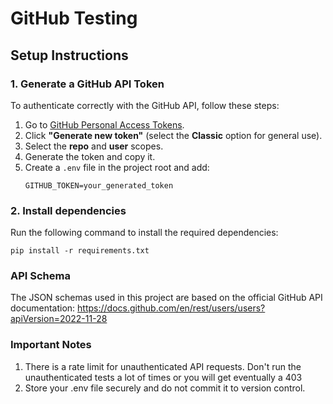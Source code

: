# GitHub Testing  

## Setup Instructions  

### 1. Generate a GitHub API Token  
To authenticate correctly with the GitHub API, follow these steps:  

1. Go to [GitHub Personal Access Tokens](https://github.com/settings/tokens).  
2. Click **"Generate new token"** (select the **Classic** option for general use).  
3. Select the **repo** and **user** scopes.  
4. Generate the token and copy it.  
5. Create a `.env` file in the project root and add:  
   ```plaintext
   GITHUB_TOKEN=your_generated_token

### 2. Install dependencies
Run the following command to install the required dependencies:
   ```plaintext
   pip install -r requirements.txt
   ```

### API Schema
The JSON schemas used in this project are based on the official GitHub API documentation:
https://docs.github.com/en/rest/users/users?apiVersion=2022-11-28

### Important Notes 
1. There is a rate limit for unauthenticated API requests. Don't run the unauthenticated tests a lot of times or you will get eventually a 403
2. Store your .env file securely and do not commit it to version control.
